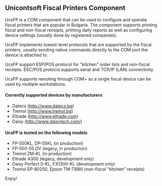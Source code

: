 ## Unicontsoft Fiscal Printers Component

UcsFP is a COM component that can be used to configure and operate  fiscal printers that are popular in Bulgaria. The component supports printing fiscal and non-fiscal receipts, printing daily reports as well as configuring device settings (usually done by registered companies).

UcsFP implements lowest-level protocols that are supported by the fiscal printers, usually sending native commands directly to the COM port the device is attached to.

UcsFP support ESP/POS protocol for "kitchen" order lists and non-fiscal receipts. ESC/POS protocol supports serial and  TCP/IP (LAN) connectivity.

UcsFP supports remoting through COM+ so a single fiscal device can be used by multiple workstations.

#### Currently supported devices by manufacturers
 - Datecs (http://www.datecs.bg)
 - Tremol (http://www.tremol.bg)
 - Eltrade (http://www.eltrade.com)
 - Daisy (http://www.daisytech.com/)

#### UcsFP is tested on the following models
 - FP-550KL, DP-55KL (in production)
 - FP-550-05 DV (legacy, in production)
 - Tremol ZM-KL (in production)
 - Eltrade A300 (legacy, development only)
 - Daisy Perfect S-KL, FX1300-KL (development only)
 - Tremol EP-80250, Epson TM-T88III (non-fiscal "kitchen" receipts)
 
Enjoy!
